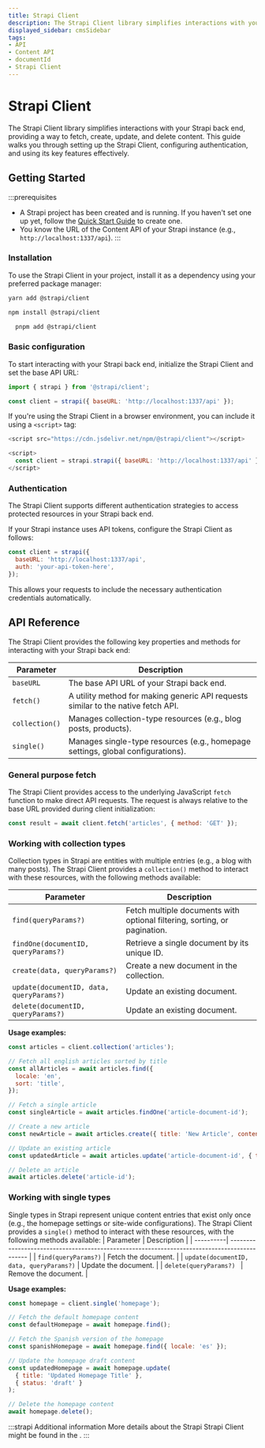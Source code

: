 ```yaml
---
title: Strapi Client
description: The Strapi Client library simplifies interactions with your Strapi back end, providing a way to fetch, create, update, and delete content.  
displayed_sidebar: cmsSidebar
tags:
- API
- Content API
- documentId
- Strapi Client
---
```


# Strapi Client

The Strapi Client library simplifies interactions with your Strapi back end, providing a way to fetch, create, update, and delete content. This guide walks you through setting up the Strapi Client, configuring authentication, and using its key features effectively.

## Getting Started
:::prerequisites
- A Strapi project has been created and is running. If you haven't set one up yet, follow the [Quick Start Guide](/cms/quick-start) to create one.
- You know the URL of the Content API of your Strapi instance (e.g., `http://localhost:1337/api`).
:::

### Installation

To use the Strapi Client in your project, install it as a dependency using your preferred package manager:

  <Tabs groupId="yarn-npm">
  <TabItem value="yarn" label="Yarn">

  ```bash
  yarn add @strapi/client
  ```

  </TabItem>
  <TabItem value="npm" label="NPM">

  ```bash
  npm install @strapi/client
  ```

  </TabItem>
  <TabItem value="pnpm" label="pnpm">

  ```bash
    pnpm add @strapi/client
  ```

  </TabItem>
  </Tabs>

### Basic configuration

To start interacting with your Strapi back end, initialize the Strapi Client and set the base API URL:

```js
import { strapi } from '@strapi/client';

const client = strapi({ baseURL: 'http://localhost:1337/api' });
```

If you're using the Strapi Client in a browser environment, you can include it using a `<script>` tag:

```js title="./src/api/[apiName]/routes/[routerName].ts (e.g './src/api/restaurant/routes/restaurant.ts')"
<script src="https://cdn.jsdelivr.net/npm/@strapi/client"></script>

<script>
  const client = strapi.strapi({ baseURL: 'http://localhost:1337/api' });
</script>
```

### Authentication

The Strapi Client supports different authentication strategies to access protected resources in your Strapi back end.

If your Strapi instance uses API tokens, configure the Strapi Client as follows:

```js
const client = strapi({
  baseURL: 'http://localhost:1337/api',
  auth: 'your-api-token-here',
});
```

This allows your requests to include the necessary authentication credentials automatically.

## API Reference

The Strapi Client provides the following key properties and methods for interacting with your Strapi back end:

| Parameter | Description                                                                                  |
| ----------| -------------------------------------------------------------------------------------------- |
| `baseURL`  | The base API URL of your Strapi back end.        |
| `fetch()`    | A utility method for making generic API requests similar to the native fetch API. |
| `collection()`  | Manages collection-type resources (e.g., blog posts, products). |
| `single()`  | Manages single-type resources (e.g., homepage settings, global configurations). |

### General purpose fetch

The Strapi Client provides access to the underlying JavaScript `fetch` function to make direct API requests. The request is always relative to the base URL provided during client initialization:

```js
const result = await client.fetch('articles', { method: 'GET' });
```

### Working with collection types

Collection types in Strapi are entities with multiple entries (e.g., a blog with many posts). The Strapi Client provides a `collection()` method to interact with these resources, with the following methods available:

| Parameter | Description                                                                                  |
| ----------| -------------------------------------------------------------------------------------------- |
| `find(queryParams?)`  | Fetch multiple documents with optional filtering, sorting, or pagination.       |
| `findOne(documentID, queryParams?)`    | Retrieve a single document by its unique ID.        |
| `create(data, queryParams?)`  | Create a new document in the collection. |
| `update(documentID, data, queryParams?)`  | Update an existing document. |
| `delete(documentID, queryParams?)`  | Update an existing document. |

**Usage examples:**
```js
const articles = client.collection('articles');

// Fetch all english articles sorted by title
const allArticles = await articles.find({
  locale: 'en',
  sort: 'title',
});

// Fetch a single article
const singleArticle = await articles.findOne('article-document-id');

// Create a new article
const newArticle = await articles.create({ title: 'New Article', content: '...' });

// Update an existing article
const updatedArticle = await articles.update('article-document-id', { title: 'Updated Title' });

// Delete an article
await articles.delete('article-id');
```

### Working with single types

Single types in Strapi represent unique content entries that exist only once (e.g., the homepage settings or site-wide configurations). The Strapi Client provides a `single()` method to interact with these resources, with the following methods available:
| Parameter | Description                                                                                  |
| ----------| -------------------------------------------------------------------------------------------- |
| `find(queryParams?)`  | Fetch the document.        |
| `update(documentID, data, queryParams?)`  | Update the document. |
| `delete(queryParams?) `  | Remove the document. |

**Usage examples:**
```js
const homepage = client.single('homepage');

// Fetch the default homepage content
const defaultHomepage = await homepage.find();

// Fetch the Spanish version of the homepage
const spanishHomepage = await homepage.find({ locale: 'es' });

// Update the homepage draft content
const updatedHomepage = await homepage.update(
  { title: 'Updated Homepage Title' },
  { status: 'draft' }
);

// Delete the homepage content
await homepage.delete();
```

:::strapi Additional information
More details about the Strapi Strapi Client might be found in the <ExternalLink to="https://github.com/strapi/client-js/blob/main/README.md" text="package's README"/>.
:::